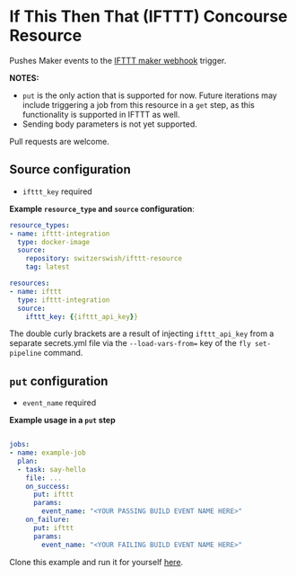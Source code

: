 # If This Then That (IFTTT) Concourse Resource

Pushes Maker events to the [IFTTT maker webhook](https://ifttt.com/maker_webhooks) trigger. 

**NOTES:** 
- `put` is the only action that is supported for now. Future iterations may include triggering a job from this resource
  in a `get` step, as this functionality is supported in IFTTT as well. 
- Sending body parameters is not yet supported.

Pull requests are welcome.

## Source configuration

- `ifttt_key` required

**Example `resource_type` and `source` configuration**:

```.yml
resource_types:
- name: ifttt-integration
  type: docker-image
  source:
    repository: switzerswish/ifttt-resource
    tag: latest

resources:
- name: ifttt
  type: ifttt-integration
  source:
    ifttt_key: {{ifttt_api_key}}
```

The double curly brackets are a result of injecting `ifttt_api_key` from a separate secrets.yml file via the
`--load-vars-from=` key of the `fly set-pipeline` command.


## `put` configuration

- `event_name` required

**Example usage in a `put` step**

```.yml

jobs:
- name: example-job
  plan:
  - task: say-hello
    file: ...
    on_success:
      put: ifttt
      params:
        event_name: "<YOUR PASSING BUILD EVENT NAME HERE>"
    on_failure:
      put: ifttt
      params:
        event_name: "<YOUR FAILING BUILD EVENT NAME HERE>"
```

Clone this example and run it for yourself [here](https://github.com/oliverswitzer/ifttt-concourse-resource-example).